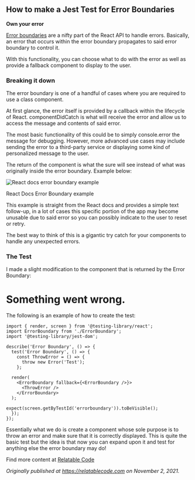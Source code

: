 ## How to make a Jest Test for Error Boundaries

**Own your error**

[Error boundaries](https://reactjs.org/docs/error-boundaries.html) are a nifty part of the React API to handle errors. Basically, an error that occurs within the error boundary propagates to said error boundary to control it.

With this functionality, you can choose what to do with the error as well as provide a fallback component to display to the user.

### Breaking it down

The error boundary is one of a handful of cases where you are required to use a class component.

At first glance, the error itself is provided by a callback within the lifecycle of React. componentDidCatch is what will receive the error and allow us to access the message and contents of said error.

The most basic functionality of this could be to simply console.error the message for debugging. However, more advanced use cases may include sending the error to a third-party service or displaying some kind of personalized message to the user.

The return of the component is what the sure will see instead of what was originally inside the error boundary. Example below:

![React docs error boundary example](https://cdn.hashnode.com/res/hashnode/image/upload/v1638468757223/LoK9e5yskX.png)

React Docs Error Boundary example

This example is straight from the React docs and provides a simple text follow-up, in a lot of cases this specific portion of the app may become unusable due to said error so you can possibly indicate to the user to reset or retry.

The best way to think of this is a gigantic try catch for your components to handle any unexpected errors.

### The Test

I made a slight modification to the component that is returned by the Error Boundary:

<h1 data-testid="errorboundary">Something went wrong.</h1>

The following is an example of how to create the test:

```
import { render, screen } from '@testing-library/react';   
import ErrorBoundary from './ErrorBoundary';   
import '@testing-library/jest-dom'; 

describe('Error Boundary', () => {  
  test('Error Boundary', () => {  
    const ThrowError = () => {  
      throw new Error('Test');  
    };

  render(  
    <ErrorBoundary fallback={<ErrorBoundary />}>  
      <ThrowError />  
    </ErrorBoundary>  
  );

expect(screen.getByTestId('errorboundary')).toBeVisible();  
  });  
});
```

Essentially what we do is create a component whose sole purpose is to throw an error and make sure that it is correctly displayed. This is quite the basic test but the idea is that now you can expand upon it and test for anything else the error boundary may do!

Find more content at [Relatable Code](https://relatablecode.com)

_Originally published at_ [_https://relatablecode.com_](https://relatablecode.com/how-to-make-a-jest-test-for-error-boundaries/) _on November 2, 2021._